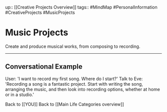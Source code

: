up:: [[Creative Projects Overview]]
tags:: #MindMap #PersonalInformation #CreativeProjects #MusicProjects

# Music Projects

Create and produce musical works, from composing to recording.

---
## Conversational Example
User: 'I want to record my first song. Where do I start?'
Talk to Eve: 'Recording a song is a fantastic project. Start with writing the song, arranging the music, and then look into recording options, whether at home or in a studio.'

Back to [[YOU]]
Back to [[Main Life Categories overview]]